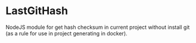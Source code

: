 # LastGitHash
NodeJS module for get hash checksum in current project without install git (as a rule for use in project generating in docker).
